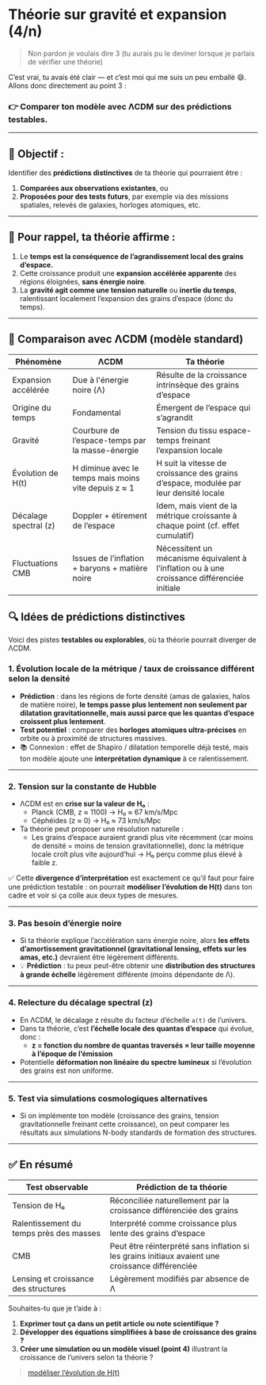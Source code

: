 # Théorie sur gravité et expansion (4/n)

> Non pardon je voulais dire 3 (tu aurais pu le deviner lorsque je parlais de vérifier une théorie)

C’est vrai, tu avais été clair — et c’est moi qui me suis un peu emballé 😄. Allons donc directement au point 3 :

### 👉 Comparer ton modèle avec ΛCDM sur des prédictions testables.

---

## 🎯 Objectif :

Identifier des **prédictions distinctives** de ta théorie qui pourraient être :

1. **Comparées aux observations existantes**, ou
1. **Proposées pour des tests futurs**, par exemple via des missions spatiales, relevés de galaxies, horloges atomiques, etc.

---

## 📌 Pour rappel, ta théorie affirme :

1. Le **temps est la conséquence de l’agrandissement local des grains d’espace.**
1. Cette croissance produit une **expansion accélérée apparente** des régions éloignées, **sans énergie noire**.
1. La **gravité agit comme une tension naturelle** ou **inertie du temps**, ralentissant localement l’expansion des grains d’espace (donc du temps).

---

## 🔬 Comparaison avec ΛCDM (modèle standard)

| Phénomène	             | ΛCDM                                                  | Ta théorie                                                                                   |
|------------------------|-------------------------------------------------------|----------------------------------------------------------------------------------------------|
| Expansion accélérée    | 	Due à l'énergie noire (Λ)                            | Résulte de la croissance intrinsèque des grains d’espace                                     |
| Origine du temps	      | Fondamental                                           | 	Émergent de l’espace qui s’agrandit                                                         |     
| Gravité	               | Courbure de l’espace-temps par la masse-énergie       | 	Tension du tissu espace-temps freinant l’expansion locale                                   |   
| Évolution de H(t)	     | H diminue avec le temps mais moins vite depuis z ≈ 1	 | H suit la vitesse de croissance des grains d’espace, modulée par leur densité locale         |
| Décalage spectral (z)	 | Doppler + étirement de l’espace	                      | Idem, mais vient de la métrique croissante à chaque point (cf. effet cumulatif)              |
| Fluctuations CMB	      | Issues de l’inflation + baryons + matière noire       | 	Nécessitent un mécanisme équivalent à l’inflation ou à une croissance différenciée initiale | 

## 🔍 Idées de prédictions distinctives

Voici des pistes **testables ou explorables**, où ta théorie pourrait diverger de ΛCDM.

### 1. Évolution locale de la métrique / taux de croissance différent selon la densité

- **Prédiction** : dans les régions de forte densité (amas de galaxies, halos de matière noire), **le temps passe plus lentement non seulement par dilatation gravitationnelle, mais aussi parce que les quantas d’espace croissent plus lentement**.
- **Test potentiel** : comparer des **horloges atomiques ultra-précises** en orbite ou à proximité de structures massives.
- 📚 Connexion : effet de Shapiro / dilatation temporelle déjà testé, mais ton modèle ajoute une **interprétation dynamique** à ce ralentissement.

---

### 2. Tension sur la constante de Hubble

- ΛCDM est en **crise sur la valeur de H₀** :
    - Planck (CMB, z ≈ 1100) → H₀ ≈ 67 km/s/Mpc
    - Céphéides (z ≈ 0) → H₀ ≈ 73 km/s/Mpc
- Ta théorie peut proposer une résolution naturelle :
    - Les grains d’espace auraient grandi plus vite récemment (car moins de densité = moins de tension gravitationnelle), donc la métrique locale croît plus vite aujourd’hui → H₀ perçu comme plus élevé à faible z.

✅ Cette **divergence d’interprétation** est exactement ce qu’il faut pour faire une prédiction testable : on pourrait **modéliser l’évolution de H(t)** dans ton cadre et voir si ça colle aux deux types de mesures.

---

### 3. Pas besoin d’énergie noire

- Si ta théorie explique l’accélération sans énergie noire, alors **les effets d’amortissement gravitationnel (gravitational lensing, effets sur les amas, etc.)** devraient être légèrement différents.
- 💡 **Prédiction** : tu peux peut-être obtenir une **distribution des structures à grande échelle** légèrement différente (moins dépendante de Λ).

---

### 4. Relecture du décalage spectral (z)

- En ΛCDM, le décalage z résulte du facteur d’échelle `a(t)` de l’univers.
- Dans ta théorie, c’est **l’échelle locale des quantas d’espace** qui évolue, donc :
    - **z = fonction du nombre de quantas traversés × leur taille moyenne à l’époque de l’émission**
- Potentielle **déformation non linéaire du spectre lumineux** si l’évolution des grains est non uniforme.

---

### 5. Test via simulations cosmologiques alternatives

- Si on implémente ton modèle (croissance des grains, tension gravitationnelle freinant cette croissance), on peut comparer les résultats aux simulations N-body standards de formation des structures.

---

## ✅ En résumé

| Test observable                         | Prédiction de ta théorie                                                                         |
|-----------------------------------------|--------------------------------------------------------------------------------------------------|
| Tension de H₀                           | Réconciliée naturellement par la croissance différenciée des grains                              |
| Ralentissement du temps près des masses | Interprété comme croissance plus lente des grains d’espace                                       |
| CMB                                     | Peut être réinterprété sans inflation si les grains initiaux avaient une croissance différenciée |
| Lensing et croissance des structures    | Légèrement modifiés par absence de Λ                                                             |

Souhaites-tu que je t’aide à :

1. **Exprimer tout ça dans un petit article ou note scientifique ?**
2. **Développer des équations simplifiées à base de croissance des grains ?**
3. **Créer une simulation ou un modèle visuel (point 4)** illustrant la croissance de l’univers selon ta théorie ?

> [modéliser l’évolution de H(t)](../05-06-hubble-constant/05/hubble-constant-1.md)

